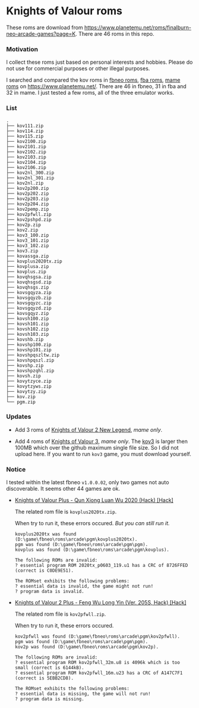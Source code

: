 # Knights of Valour roms

These roms are download from https://www.planetemu.net/roms/finalburn-neo-arcade-games?page=K. There are 46 roms in this repo.

### Motivation

I collect these roms just based on personal interests and hobbies. Please do not use for commercial purposes or other illegal purposes.

I searched and compared the kov roms in [fbneo roms](https://www.planetemu.net/roms/finalburn-neo-arcade-games?page=K), [fba roms](https://www.planetemu.net/roms/fb-alpha?page=K), [mame roms](https://www.planetemu.net/roms/mame-roms?page=K) on https://www.planetemu.net/. There are 46 in fbneo, 31 in fba and 32 in mame. I just tested a few roms, all of the three emulator works.

### List

```shell
.
├── kov111.zip
├── kov114.zip
├── kov115.zip
├── kov2100.zip
├── kov2101.zip
├── kov2102.zip
├── kov2103.zip
├── kov2104.zip
├── kov2106.zip
├── kov2nl_300.zip
├── kov2nl_301.zip
├── kov2nl.zip
├── kov2p200.zip
├── kov2p202.zip
├── kov2p203.zip
├── kov2p204.zip
├── kov2pemp.zip
├── kov2pfwll.zip
├── kov2pshpd.zip
├── kov2p.zip
├── kov2.zip
├── kov3_100.zip
├── kov3_101.zip
├── kov3_102.zip
├── kov3.zip
├── kovassga.zip
├── kovplus2020tx.zip
├── kovplusa.zip
├── kovplus.zip
├── kovqhsgsa.zip
├── kovqhsgsd.zip
├── kovqhsgs.zip
├── kovsgqyza.zip
├── kovsgqyzb.zip
├── kovsgqyzc.zip
├── kovsgqyzd.zip
├── kovsgqyz.zip
├── kovsh100.zip
├── kovsh101.zip
├── kovsh102.zip
├── kovsh103.zip
├── kovshb.zip
├── kovshp100.zip
├── kovshp101.zip
├── kovshpqszltw.zip
├── kovshpqszl.zip
├── kovshp.zip
├── kovshpzqhl.zip
├── kovsh.zip
├── kovytzyce.zip
├── kovytzyws.zip
├── kovytzy.zip
├── kov.zip
└── pgm.zip
```

### Updates

- Add 3 roms of [Knights of Valour 2 New Legend](https://www.planetemu.net/rom/mame-roms/kov2nl), *mame only*.

- Add 4 roms of [Knights of Valour 3](https://www.planetemu.net/rom/mame-roms/kov3), *mame only*. The [kov3](https://www.planetemu.net/rom/mame-roms/kov3) is larger then 100MB which over the github maximum single file size. So I did not upload here. If you want to run `kov3` game, you must download yourself.

### Notice

I tested within the latest fbneo `v1.0.0.02`, only two games not auto discoverable. It seems other 44 games are ok.

- [Knights of Valour Plus - Qun Xiong Luan Wu 2020 (Hack) [Hack]](https://www.planetemu.net/rom/finalburn-neo-arcade-games/kovplus2020tx)

    The related rom file is `kovplus2020tx.zip`.

    When try to run it, these errors occured. *But you can still run it.*

    ```
    kovplus2020tx was found (D:\game\fbneo\roms\arcade\pgm\kovplus2020tx).
    pgm was found (D:\game\fbneo\roms\arcade\pgm\pgm).
    kovplus was found (D:\game\fbneo\roms\arcade\pgm\kovplus).

    The following ROMs are invalid:
    ? essential program ROM 2020tx_p0603_119.u1 has a CRC of 8726FFED (correct is C0DE9E51).

    The ROMset exhibits the following problems:
    ? essential data is invalid, the game might not run!
    ? program data is invalid.
    ```

- [Knights of Valour 2 Plus - Feng Wu Long Yin (Ver. 205S, Hack) [Hack]](https://www.planetemu.net/rom/finalburn-neo-arcade-games/kov2pfwll)

    The related rom file is `kov2pfwll.zip`.

    When try to run it, these errors occured.

    ```
    kov2pfwll was found (D:\game\fbneo\roms\arcade\pgm\kov2pfwll).
    pgm was found (D:\game\fbneo\roms\arcade\pgm\pgm).
    kov2p was found (D:\game\fbneo\roms\arcade\pgm\kov2p).

    The following ROMs are invalid:
    ? essential program ROM kov2pfwll_32m.u8 is 4096k which is too small (correct is 6144kB).
    ? essential program ROM kov2pfwll_16m.u23 has a CRC of A147C7F1 (correct is 5EBB2CD8).

    The ROMset exhibits the following problems:
    ? essential data is missing, the game will not run!
    ? program data is missing.
    ```